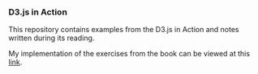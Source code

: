 ### D3.js in Action

This repository contains examples from the D3.js in Action and notes written during its reading.

My implementation of the exercises from the book can be viewed at this [link](https://observablehq.com/collection/@incioman/d3-js-in-action).